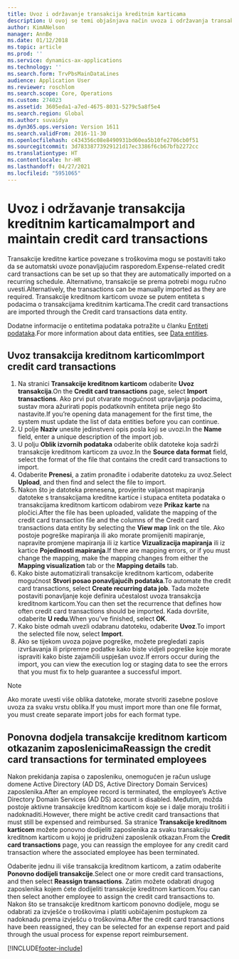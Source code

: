 ```yaml
---
title: Uvoz i održavanje transakcija kreditnim karticama
description: U ovoj se temi objašnjava način uvoza i održavanja transakcija kreditne kartice povezane s troškovima. Te se transakcije mogu postaviti tako da se automatski uvoze po ponavljajućem rasporedu ili se prema potrebi mogu ručno uvesti.
author: KimANelson
manager: AnnBe
ms.date: 01/12/2018
ms.topic: article
ms.prod: ''
ms.service: dynamics-ax-applications
ms.technology: ''
ms.search.form: TrvPbsMainDataLines
audience: Application User
ms.reviewer: roschlom
ms.search.scope: Core, Operations
ms.custom: 274023
ms.assetid: 3605eda1-a7ed-4675-8031-5279c5a8f5e4
ms.search.region: Global
ms.author: suvaidya
ms.dyn365.ops.version: Version 1611
ms.search.validFrom: 2016-11-30
ms.openlocfilehash: c434356c08e8490931bd60ea5b10fe2706cb0f51
ms.sourcegitcommit: 3d78338773929121d17ec3386f6cb67bfb2272cc
ms.translationtype: HT
ms.contentlocale: hr-HR
ms.lasthandoff: 04/27/2021
ms.locfileid: "5951065"
---
```

# <a name="import-and-maintain-credit-card-transactions"></a><span data-ttu-id="3503b-104">Uvoz i održavanje transakcija kreditnim karticama</span><span class="sxs-lookup"><span data-stu-id="3503b-104">Import and maintain credit card transactions</span></span>

<span data-ttu-id="3503b-105">Transakcije kreditne kartice povezane s troškovima mogu se postaviti tako da se automatski uvoze ponavljajućim rasporedom.</span><span class="sxs-lookup"><span data-stu-id="3503b-105">Expense-related credit card transactions can be set up so that they are automatically imported on a recurring schedule.</span></span> <span data-ttu-id="3503b-106">Alternativno, transakcije se prema potrebi mogu ručno uvesti.</span><span class="sxs-lookup"><span data-stu-id="3503b-106">Alternatively, the transactions can be manually imported as they are required.</span></span> <span data-ttu-id="3503b-107">Transakcije kreditnom karticom uvoze se putem entiteta s podacima o transakcijama kreditnim karticama.</span><span class="sxs-lookup"><span data-stu-id="3503b-107">The credit card transactions are imported through the Credit card transactions data entity.</span></span>

<span data-ttu-id="3503b-108">Dodatne informacije o entitetima podataka potražite u članku [Entiteti podataka](/dynamics365/fin-ops-core/dev-itpro/data-entities/data-entities).</span><span class="sxs-lookup"><span data-stu-id="3503b-108">For more information about data entities, see [Data entities](/dynamics365/fin-ops-core/dev-itpro/data-entities/data-entities).</span></span>

## <a name="import-credit-card-transactions"></a><span data-ttu-id="3503b-109">Uvoz transakcija kreditnom karticom</span><span class="sxs-lookup"><span data-stu-id="3503b-109">Import credit card transactions</span></span>

1. <span data-ttu-id="3503b-110">Na stranici **Transakcije kreditnom karticom** odaberite **Uvoz transakcija**.</span><span class="sxs-lookup"><span data-stu-id="3503b-110">On the **Credit card transactions** page, select **Import transactions**.</span></span> <span data-ttu-id="3503b-111">Ako prvi put otvarate mogućnost upravljanja podacima, sustav mora ažurirati popis podatkovnih entiteta prije nego što nastavite.</span><span class="sxs-lookup"><span data-stu-id="3503b-111">If you’re opening data management for the first time, the system must update the list of data entities before you can continue.</span></span>
2. <span data-ttu-id="3503b-112">U polje **Naziv** unesite jedinstveni opis posla koji se uvozi.</span><span class="sxs-lookup"><span data-stu-id="3503b-112">In the **Name** field, enter a unique description of the import job.</span></span>
3. <span data-ttu-id="3503b-113">U polju **Oblik izvornih podataka** odaberite oblik datoteke koja sadrži transakcije kreditnom karticom za uvoz.</span><span class="sxs-lookup"><span data-stu-id="3503b-113">In the **Source data format** field, select the format of the file that contains the credit card transactions to import.</span></span>
4. <span data-ttu-id="3503b-114">Odaberite **Prenesi**, a zatim pronađite i odaberite datoteku za uvoz.</span><span class="sxs-lookup"><span data-stu-id="3503b-114">Select **Upload**, and then find and select the file to import.</span></span>
5. <span data-ttu-id="3503b-115">Nakon što je datoteka prenesena, provjerite valjanost mapiranja datoteke s transakcijama kreditne kartice i stupaca entiteta podataka o transakcijama kreditnom karticom odabirom veze **Prikaz karte** na pločici.</span><span class="sxs-lookup"><span data-stu-id="3503b-115">After the file has been uploaded, validate the mapping of the credit card transaction file and the columns of the Credit card transactions data entity by selecting the **View map** link on the tile.</span></span> <span data-ttu-id="3503b-116">Ako postoje pogreške mapiranja ili ako morate promijeniti mapiranje, napravite promjene mapiranja ili iz kartice **Vizualizacija mapiranja** ili iz kartice **Pojedinosti mapiranja**.</span><span class="sxs-lookup"><span data-stu-id="3503b-116">If there are mapping errors, or if you must change the mapping, make the mapping changes from either the **Mapping visualization** tab or the **Mapping details** tab.</span></span>
6. <span data-ttu-id="3503b-117">Kako biste automatizirali transakcije kreditnom karticom, odaberite mogućnost **Stvori posao ponavljajućih podataka**.</span><span class="sxs-lookup"><span data-stu-id="3503b-117">To automate the credit card transactions, select **Create recurring data job**.</span></span> <span data-ttu-id="3503b-118">Tada možete postaviti ponavljanje koje definira učestalost uvoza transakcija kreditnom karticom.</span><span class="sxs-lookup"><span data-stu-id="3503b-118">You can then set the recurrence that defines how often credit card transactions should be imported.</span></span> <span data-ttu-id="3503b-119">Kada dovršite, odaberite **U redu**.</span><span class="sxs-lookup"><span data-stu-id="3503b-119">When you’ve finished, select **OK**.</span></span>
7. <span data-ttu-id="3503b-120">Kako biste odmah uvezli odabranu datoteku, odaberite **Uvoz**.</span><span class="sxs-lookup"><span data-stu-id="3503b-120">To import the selected file now, select **Import**.</span></span>
8. <span data-ttu-id="3503b-121">Ako se tijekom uvoza pojave pogreške, možete pregledati zapis izvršavanja ili pripremne podatke kako biste vidjeli pogreške koje morate ispraviti kako biste zajamčili uspješan uvoz.</span><span class="sxs-lookup"><span data-stu-id="3503b-121">If errors occur during the import, you can view the execution log or staging data to see the errors that you must fix to help guarantee a successful import.</span></span>

> [!NOTE]
> <span data-ttu-id="3503b-122">Ako morate uvesti više oblika datoteke, morate stvoriti zasebne poslove uvoza za svaku vrstu oblika.</span><span class="sxs-lookup"><span data-stu-id="3503b-122">If you must import more than one file format, you must create separate import jobs for each format type.</span></span>

## <a name="reassign-the-credit-card-transactions-for-terminated-employees"></a><span data-ttu-id="3503b-123">Ponovna dodjela transakcije kreditnom karticom otkazanim zaposlenicima</span><span class="sxs-lookup"><span data-stu-id="3503b-123">Reassign the credit card transactions for terminated employees</span></span>

<span data-ttu-id="3503b-124">Nakon prekidanja zapisa o zaposleniku, onemogućen je račun usluge domene Active Directory (AD DS, Active Directory Domain Services) zaposlenika.</span><span class="sxs-lookup"><span data-stu-id="3503b-124">After an employee record is terminated, the employee’s Active Directory Domain Services (AD DS) account is disabled.</span></span> <span data-ttu-id="3503b-125">Međutim, možda postoje aktivne transakcije kreditnom karticom koje se i dalje moraju trošiti i nadoknaditi.</span><span class="sxs-lookup"><span data-stu-id="3503b-125">However, there might be active credit card transactions that must still be expensed and reimbursed.</span></span> <span data-ttu-id="3503b-126">Sa stranice **Transakcije kreditnom karticom** možete ponovno dodijeliti zaposlenika za svaku transakciju kreditnom karticom u kojoj je pridruženi zaposlenik otkazan.</span><span class="sxs-lookup"><span data-stu-id="3503b-126">From the **Credit card transactions** page, you can reassign the employee for any credit card transaction where the associated employee has been terminated.</span></span>

<span data-ttu-id="3503b-127">Odaberite jednu ili više transakcija kreditnom karticom, a zatim odaberite **Ponovno dodijeli transakcije**.</span><span class="sxs-lookup"><span data-stu-id="3503b-127">Select one or more credit card transactions, and then select **Reassign transactions**.</span></span> <span data-ttu-id="3503b-128">Zatim možete odabrati drugog zaposlenika kojem ćete dodijeliti transakcije kreditnom karticom.</span><span class="sxs-lookup"><span data-stu-id="3503b-128">You can then select another employee to assign the credit card transactions to.</span></span> <span data-ttu-id="3503b-129">Nakon što se transakcije kreditnom karticom ponovno dodijele, mogu se odabrati za izvješće o troškovima i platiti uobičajenim postupkom za nadoknadu prema izvješću o troškovima.</span><span class="sxs-lookup"><span data-stu-id="3503b-129">After the credit card transactions have been reassigned, they can be selected for an expense report and paid through the usual process for expense report reimbursement.</span></span>


[!INCLUDE[footer-include](../includes/footer-banner.md)]